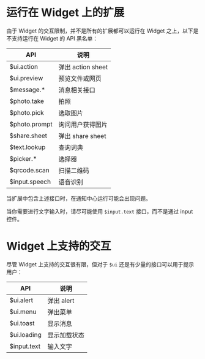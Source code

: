 # 运行在 Widget 上的扩展

由于 Widget 的交互限制，并不是所有的扩展都可以运行在 Widget 之上，以下是不支持运行在 Widget 的 API 黑名单：

API | 说明
---|---
$ui.action | 弹出 action sheet
$ui.preview | 预览文件或网页
$message.* | 消息相关接口
$photo.take | 拍照
$photo.pick | 选取图片
$photo.prompt | 询问用户获得图片
$share.sheet | 弹出 share sheet
$text.lookup | 查询词典
$picker.* | 选择器
$qrcode.scan | 扫描二维码
$input.speech | 语音识别

当扩展中包含上述接口时，在通知中心运行可能会出现问题。

当你需要进行文字输入时，请尽可能使用 `$input.text` 接口，而不是通过 input 控件。

# Widget 上支持的交互

尽管 Widget 上支持的交互很有限，但对于 `$ui` 还是有少量的接口可以用于提示用户：

API | 说明
---|---
$ui.alert | 弹出 alert
$ui.menu | 弹出菜单
$ui.toast | 显示消息
$ui.loading | 显示加载状态
$input.text | 输入文字